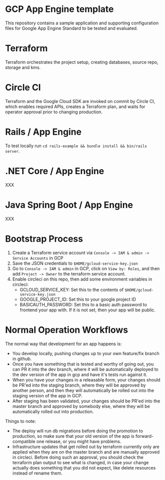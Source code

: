GCP App Engine template
=======================
This repository contains a sample application and supporting configuration files
for Google App Engine Standard to be tested and evaluated.

Terraform
=========
Terraform orchestrates the project setup, creating databases, source repo,
storage and kms.

Circle CI
=========
Terraform and the Google Cloud SDK are invoked on commit by Circle CI, which
enables required APIs, creates a Terraform plan, and waits for operator approval
prior to changing production.

Rails / App Engine
=============================
To test locally run `cd rails-example && bundle install && bin/rails server`.

.NET Core / App Engine
======================
XXX

Java Spring Boot / App Engine
=============================
XXX

Bootstrap Process
=================

1. Create a Terraform service account via
   `Console -> IAM & admin -> Service Accounts` in GCP
1. Save the JSON credentials to `$HOME/gcloud-service-key.json`
1. Go to `Console -> IAM & admin` in GCP, click on `View by: Roles`,
   and then add `Project -> Owner` to the terraform service account.
1. Enable circleci on this repo, then add some environment variables in circleci:
   * GCLOUD_SERVICE_KEY:  Set this to the contents of `$HOME/gcloud-service-key.json`
   * GOOGLE_PROJECT_ID: Set this to your google project ID
   * BASICAUTH_PASSWORD: Set this to a basic auth password to frontend your app with.
     If it is not set, then your app will be public.

Normal Operation Workflows
==========================

The normal way that development for an app happens is:
  * You develop locally, pushing changes up to your own feature/fix branch in github.
  * Once you have something that is tested and worthy of going out, you can PR 
    it into the dev branch, where it will be automatically deployed to the dev version
    of the app in gcp and have it's tests run against it.
  * When you have your changes in a releasable form, your changes should be PR'ed
    into the staging branch, where they will be approved by another person, and then
    they will automatically be rolled out into the staging version of the app in GCP.
  * After staging has been validated, your changes should be PR'ed into the
    master branch and approved by somebody else, where they will be automatically
    rolled out into production.

Things to note:
  * The deploy will run db migrations before doing the promotion to production, so
    make sure that your old version of the app is forward-compatible one release, or
    you might have problems.
  * Infrastructure updates that get rolled out by terraform currently only are applied
    when they are on the master branch and are manually approved in circleci.  Before
    doing such an approval, you should check the terraform plan output to see what is
    changed, in case your change actually does something that you did not expect, like
    delete resources instead of rename them.
